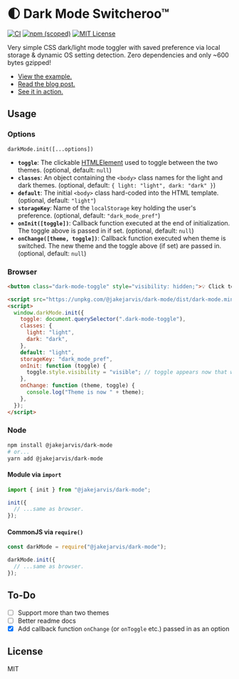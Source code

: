 # 🌓 Dark Mode Switcheroo™

[![CI](https://github.com/jakejarvis/dark-mode.js/actions/workflows/ci.yml/badge.svg)](https://github.com/jakejarvis/dark-mode.js/actions/workflows/ci.yml)
[![npm (scoped)](https://img.shields.io/npm/v/@jakejarvis/dark-mode)](https://www.npmjs.com/package/@jakejarvis/dark-mode)
[![MIT License](https://img.shields.io/github/license/jakejarvis/dark-mode?color=violet)](LICENSE)

Very simple CSS dark/light mode toggler with saved preference via local storage & dynamic OS setting detection. Zero dependencies and only ~600 bytes gzipped!

- [View the example.](https://jakejarvis.github.io/dark-mode-example/)
- [Read the blog post.](https://jarv.is/notes/dark-mode/)
- [See it in action.](https://jarv.is/)

## Usage

### Options

`darkMode.init([...options])`

- **`toggle`**: The clickable [HTMLElement](https://developer.mozilla.org/en-US/docs/Web/API/HTMLElement) used to toggle between the two themes. (optional, default: `null`)
- **`classes`**: An object containing the `<body>` class names for the light and dark themes. (optional, default: `{ light: "light", dark: "dark" }`)
- **`default`**: The initial `<body>` class hard-coded into the HTML template. (optional, default: `"light"`)
- **`storageKey`**: Name of the `localStorage` key holding the user's preference. (optional, default: `"dark_mode_pref"`)
- **`onInit([toggle])`**: Callback function executed at the end of initialization. The toggle above is passed in if set. (optional, default: `null`)
- **`onChange([theme, toggle])`**: Callback function executed when theme is switched. The new theme and the toggle above (if set) are passed in. (optional, default: `null`)

### Browser

```html
<button class="dark-mode-toggle" style="visibility: hidden;">💡 Click to see the light... or not.</button>

<script src="https://unpkg.com/@jakejarvis/dark-mode/dist/dark-mode.min.js"></script>
<script>
  window.darkMode.init({
    toggle: document.querySelector(".dark-mode-toggle"),
    classes: {
      light: "light",
      dark: "dark",
    },
    default: "light",
    storageKey: "dark_mode_pref",
    onInit: function (toggle) {
      toggle.style.visibility = "visible"; // toggle appears now that we know JS is enabled
    },
    onChange: function (theme, toggle) {
      console.log("Theme is now " + theme);
    },
  });
</script>
```

### Node

```bash
npm install @jakejarvis/dark-mode
# or...
yarn add @jakejarvis/dark-mode
```

#### Module via `import`

```js
import { init } from "@jakejarvis/dark-mode";

init({
  // ...same as browser.
});
```

#### CommonJS via `require()`

```js
const darkMode = require("@jakejarvis/dark-mode");

darkMode.init({
  // ...same as browser.
});
```

## To-Do

- [ ] Support more than two themes
- [ ] Better readme docs
- [x] Add callback function `onChange` (or `onToggle` etc.) passed in as an option

## License

MIT
